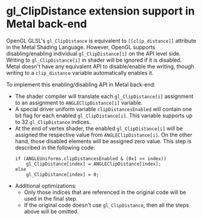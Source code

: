 # gl_ClipDistance extension support in Metal back-end

OpenGL GLSL's `gl_ClipDistance` is equivalent to `[[clip_distance]]` attribute in the Metal Shading
Language. However, OpenGL supports disabling/enabling individual `gl_ClipDistance[i]` on the API
level side. Writing to `gl_ClipDistance[i]` in shader will be ignored if it is disabled. Metal
doesn't have any equivalent API to disable/enable the writing, though writing to a `clip_distance`
variable automatically enables it.

To implement this enabling/disabling API in Metal back-end:

- The shader compiler will translate each `gl_ClipDistance[i]` assignment to an assignment to
  `ANGLEClipDistance[i]` variable.
- A special driver uniform variable `clipDistancesEnabled` will contain one bit flag for each
  enabled `gl_ClipDistance[i]`. This variable supports up to 32 `gl_ClipDistance` indices.
- At the end of vertex shader, the enabled `gl_ClipDistance[i]` will be assigned the respective
  value from `ANGLEClipDistance[i]`. On the other hand, those disabled elements will be assigned
  zero value. This step is described in the following code:
    ```
    if (ANGLEUniforms.clipDistancesEnabled & (0x1 << index))
        gl_ClipDistance[index] = ANGLEClipDistance[index];
    else
        gl_ClipDistance[index] = 0;
    ```
- Additional optimizations:
    - Only those indices that are referenced in the original code will be used in the final step.
    - If the original code doesn't use `gl_ClipDistance`, then all the steps above will be omitted.